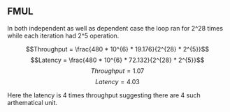 ## FMUL

In both independent as well as dependent case the loop ran for 2^28 times while each iteration had 2^5 operation.

$$Throughput = \frac{480 * 10^{6} * 19.176}{2^{28} * 2^{5}}$$
$$Latency = \frac{480 * 10^{6} * 72.132}{2^{28} * 2^{5}}$$
$$Throughput = 1.07$$
$$Latency = 4.03$$

Here the latency is 4 times throughput suggesting there are 4 such arthematical unit.

